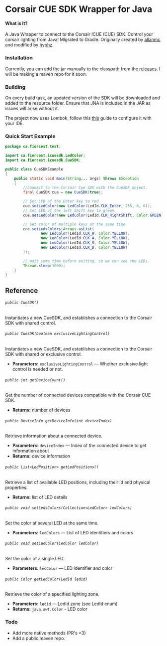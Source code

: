 Corsair CUE SDK Wrapper for Java
===
#### What is It?

A Java Wrapper to connect to the Corsair ICUE (CUE) SDK. Control your corsair lighting from Java! Migrated to Gradle.
Originally created by [allanmc](https://github.com/allanmc/java-cue-sdk) and modified by [hyphz](https://github.com/hyphz/java-cue-sdk). 

### Installation
Currently, you can add the jar manually to the classpath from the [releases](https://github.com/FiercestT/corsair-cue-java/releases). I will be making a maven repo for it soon.

### Building
On every build task, an updated version of the SDK will be downloaded and added to the resource folder. Ensure that JNA is included in the JAR as issues will arise without it.

The project now uses Lombok, follow this [this](https://www.baeldung.com/lombok-ide) guide to configure it with your IDE.

### Quick Start Example
```Java
package ca.fiercest.test;

import ca.fiercest.icuesdk.LedColor;
import ca.fiercest.icuesdk.CueSDK;

public class CueSDKExample 
{
    public static void main(String... args) throws Exception 
    {
        //Connect to the Corsair Cue SDK with the CueSDK object.
        final CueSDK cue = new CueSDK(true);

        // Set LED of the Enter key to red
        cue.setLedColor(new LedColor(LedId.CLK_Enter, 255, 0, 0));
        // Set LED of the left Shift key to green
        cue.setLedColor(new LedColor(LedId.CLK_RightShift, Color.GREEN));

        // Set color of multiple keys at the same time
        cue.setLedsColors(Arrays.asList(
                new LedColor(LedId.CLK_W, Color.YELLOW),
                new LedColor(LedId.CLK_A, Color.YELLOW),
                new LedColor(LedId.CLK_S, Color.YELLOW),
                new LedColor(LedId.CLK_D, Color.YELLOW)
        ));

        // Wait some time before exiting, so we can see the LEDs.
        Thread.sleep(1000);
    }
}

```````
## Reference
###### `public CueSDK()`
Instantiates a new CueSDK, and establishes a connection to the Corsair SDK with shared control.

###### `public CueSDK(boolean exclusiveLightingControl)`
Instantiates a new CueSDK, and establishes a connection to the Corsair SDK with shared or exclusive control.

 * **Parameters:** `exclusiveLightingControl` — Whether exclusive light control is needed or not.

###### `public int getDeviceCount()`
Get the number of connected devices compatible with the Corsair CUE SDK.

 * **Returns:** number of devices

###### `public DeviceInfo getDeviceInfo(int deviceIndex)`
Retrieve information about a connected device.

 * **Parameters:** `deviceIndex` — Index of the connected device to get information about
 * **Returns:** device information

###### `public List<LedPosition> getLedPositions()`
Retrieve a list of available LED positions, including their id and physical properties.

 * **Returns:** list of LED details

###### `public void setLedsColors(Collection<LedColor> ledColors)`
Set the color af several LED at the same time.

 * **Parameters:** `ledColors` — List of LED identifiers and colors

###### `public void setLedColor(LedColor ledColor)`
Set the color of a single LED.

 * **Parameters:** `ledColor` — LED identifier and color

###### `public Color getLedColor(LedId ledid)`
Retrieve the color of a specified lighting zone.

 * **Parameters:** `ledid` — LedId zone (see LedId enum)
 * **Returns:** `java.awt.Color` - LED color

### Todo
- Add more native methods (PR's <3)
- Add a public maven repo.
